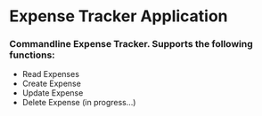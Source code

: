 # Expense Tracker Application
### Commandline Expense Tracker. Supports the following functions:
- Read Expenses
- Create Expense
- Update Expense
- Delete Expense (in progress...)

